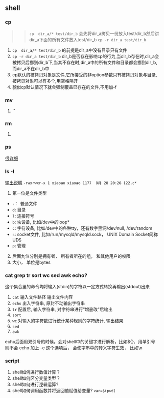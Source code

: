 ## shell 
### cp
>> `cp  dir_a/* test/dir_b` 会先将dir_a拷贝一份放入test/dir_b然后讲dir_a下面的所有文件放入test/dir_b 
>> `cp -r dir_a test/dir_b` 
>> 
1. `cp  dir_a/* test/dir_b` 的前提是dir_a中没有目录只有文件
2. `cp -r dir_a test/dir_b` dir_b是否存在影响cp的行为,当dir_b存在时,dir_a会被拷贝后挪到dir_b下,当其不存在时,dir_a中的所有文件和目录都会挪到dir_b,而dir_a不在dir_b中
3. cp默认的被拷贝对象是文件,它所接受的非option参数只有被拷贝对象与目录,被拷贝对象可以有多个,用空格隔开
4. 貌似cp默认情况下就会强制覆盖已存在的文件,不用加-f

### mv
1. ''

### rm
1. 


### ps
[很详细](https://juejin.cn/post/6844903938144075783#heading-25)

### ls -l
[输出说明](https://blog.csdn.net/weixin_44903147/article/details/102480711)
`-rwxrwxr-x 1 xiaoao xiaoao 1177  8月 28 20:26 122.c*`
1. 第一位是文件类型
* `-`： 普通文件
* `d`: 目录
* `l`: 连接符号
* `b`: 块设备, 比如/dev中的loop*
* `c`: 字符设备, 比如/dev中的各种tty，还有数字黑洞/dev/null, /dev/random
* `s`: socket文件, 比如/run/mysqld/mysqld.sock， UNIX Domain Socket简称UDS
* `p`: 管理
2. 后面九位分别是拥有者， 所有者所在的组， 和其他用户的权限
3. 大小， 单位是bytes

### cat grep tr sort wc sed awk echo?
这个集合里的命令均将输入(stdin)的字符以一定方式转换再输出(stdout)出来

1. `cat` 输入文件路径 输出文件内容
2. `echo` 出入字符串, 原封不动输出字符串
3. `tr`  配置后, 输入字符串, 对字符串进行"增删改"后输出
4. `sort`
5. `wc` 对输入的字符数进行统计某种规则的字符统计, 输出结果
6. `sed`
7. `awk`

echo后面用双引号的时候，会对shell中的关键字进行解析，比如${}，用单引号则不会
echo 加上 -e 这个选项后， 会使字串中的转义字符生效， 比如\n
### script

1. shell如何进行数值计算？
2. shell如何区分变量类型？
3. shell如何进行逻辑运算?
4. shell如何调用函数并将返回值赋值给变量?
`var=$(pwd)`